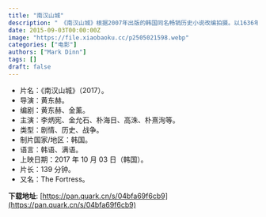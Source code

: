 ```yaml
---
title: "南汉山城"
description: "　《南汉山城》根据2007年出版的韩国同名畅销历史小说改编拍摄。以1636年仁祖14年的丙子胡乱为背景，讲述后金（清）攻打朝鲜，仁宗国王（朴海日饰）和他的大臣，包括崔鸣吉（李秉宪饰）和金尚宪（金允石饰）被逼至南汉山城，在紧迫的47日里，他们与外界隔绝，进退维谷。在强大的清军攻势下，崔鸣吉为了百姓的身家性命力主求和；金尚宪主张与后金（清）继续战斗。"
date: 2015-09-03T00:00:00Z
image: "https://file.xiaobaoku.cc/p2505021598.webp"
categories: ["电影"]
authors: ["Mark Dinn"]
tags: []
draft: false
---
```


- 片名：《南汉山城》（2017）。
- 导演：黄东赫。
- 编剧：黄东赫、金薰。
- 主演：李炳宪、金允石、朴海日、高洙、朴熹洵等。
- 类型：剧情、历史、战争。
- 制片国家/地区：韩国。
- 语言：韩语、满语。
- 上映日期：2017 年 10 月 03 日（韩国）。
- 片长：139 分钟。
- 又名：The Fortress。

**下载地址**: [https://pan.quark.cn/s/04bfa69f6cb9](https://pan.quark.cn/s/04bfa69f6cb9)

